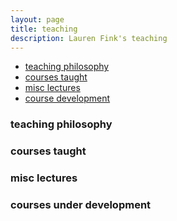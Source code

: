 ```yaml
---
layout: page
title: teaching
description: Lauren Fink's teaching
---
```


<div class="navbar">
    <div class="navbar-inner">
        <ul class="nav">
            <li><a href="#philosophy">teaching philosophy</a></li>
            <li><a href="#current">courses taught</a></li>
            <li><a href="#misc">misc lectures</a></li>
            <li><a href="#dev">course development</a></li>
        </ul>
    </div>
</div>


### <a name="philosophy"></a>teaching philosophy

### <a name="current"></a>courses taught

### <a name="misc"></a>misc lectures

### <a name="dev"></a>courses under development
